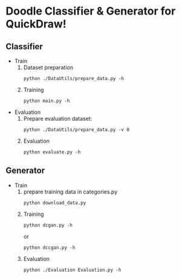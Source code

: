 # Doodle Classifier & Generator for QuickDraw!

## Classifier
* Train
    1.  Dataset preparation
        ```
        python ./DataUtils/prepare_data.py -h
        ```
    2. Training
        ```
        python main.py -h
        ```
* Evaluation
    1. Prepare evaluation dataset:
        ```
        python ./DataUtils/prepare_data.py -v 0
        ```
    2. Evaluation
        ```
        python evaluate.py -h
        ```

## Generator
* Train
    1. prepare training data in categories.py
        ```
        python download_data.py
        ```
    2. Training
        ```
        python dcgan.py -h
        ```
        or
        ```
        python dccgan.py -h
        ```
    3. Evaluation
        ```
        python ./Evaluation Evaluation.py -h
        ```